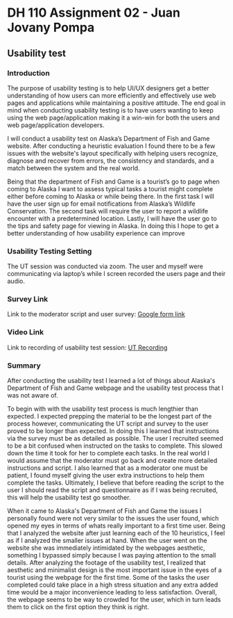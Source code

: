 # DH 110 Assignment 02 - Juan Jovany Pompa 
## Usability test
### Introduction
The purpose of usability testing is to help UI/UX designers get a better understanding of how users can more efficiently and effectively use web pages and applications while maintaining a positive attitude. The end goal in mind when conducting usability testing is to have users wanting to keep using the web page/application making it a win-win for both the users and web page/application developers.  

I will conduct a usability test on Alaska’s Department of Fish and Game website. After conducting a heuristic evaluation I found there to be a few issues with the website's layout specifically with helping users recognize, diagnose and recover from errors, the consistency and standards, and a match between the system and the real world.

Being that the department of Fish and Game is a tourist’s go to page when coming to Alaska I want to assess typical tasks a tourist might complete either before coming to Alaska or while being there. In the first task I will have the user sign up for email notifications from Alaska’s Wildlife Conservation. The second task will require the user to report a wildlife encounter with a predetermined location. Lastly, I will have the user go to the tips and safety page for viewing in Alaska. In doing this I hope to get a better understanding of how usability experience can improve

### Usability Testing Setting 
The UT session was conducted via zoom. The user and myself were communicating via laptop’s while I screen recorded the users page and their audio. 

### Survey Link
Link to the moderator script and user survey: <a href="https://docs.google.com/forms/d/19jUbeatlS7unyup590cQLmZJOicjiCWYe-LZMY9-XSE/edit"> Google form link </a>

### Video Link 
Link to recording of usability test session: <a href="https://drive.google.com/file/d/1TcBNqBHWHplTecQ53t25ADkKvxGy6ZR_/view?usp=sharing"> UT Recording </a>

### Summary 
After conducting the usability test I learned a lot of things about Alaska's Department of Fish and Game webpage and the usability test process that I was not aware of. 

To begin with with the usability test process is much lengthier than expected. I expected prepping the material to be the longest part of the process however, communicating the UT script and survey to the user proved to be longer than expected. In doing this I learned that instructions via the survey must be as detailed as possible. The user I recruited seemed to be a bit confused when instructed on the tasks to complete. This slowed down the time it took for her to complete each tasks. In the real world I would assume that the moderator must go back and create more detailed instructions and script. I also learned that as a moderator one must be patient, I found myself giving the user extra instructions to help them complete the tasks. Ultimately, I believe that before reading the script to the user I should read the script and questionnaire as if I was being recruited, this will help the usability test go smoother.

When it came to Alaska's Department of Fish and Game the issues I personally found were not very similar to the issues the user found, which opened my eyes in terms of whats really important to a first time user. Being that I analyzed the website after just learning each of the 10 heuristics, I feel as if I analyzed the smaller issues at hand. When the user went on the website she was immediately intimidated by the webpages aesthetic, something I bypassed simply because I was paying attention to the small details. After analyzing the footage of the usability test, I realized that aesthetic and minimalist design is the most important issue in the eyes of a tourist using the webpage for the first time. Some of the tasks the user completed could take place in a high stress situation and any extra added time would be a major inconvenience leading to less satisfaction. Overall, the webpage seems to be way to crowded for the user, which in turn leads them to click on the first option they think is right. 
